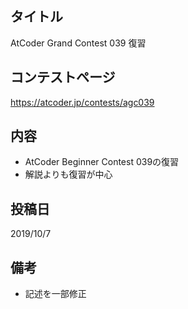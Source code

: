 ## タイトル

AtCoder Grand Contest 039 復習

## コンテストページ

https://atcoder.jp/contests/agc039

## 内容

- AtCoder Beginner Contest 039の復習
- 解説よりも復習が中心

## 投稿日

2019/10/7

## 備考

- 記述を一部修正
